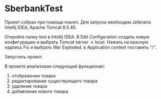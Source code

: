 # SberbankTest

Проект собран при помощи maven. Для запуска необходим Jetbrains Intellij IDEA, Apache Tomcat 8.5.40.

Откройте папку test в Intellij IDEA. В Edit Configuration создать новую конфигурацию и выбрать Tomcat server -> local. Нажать на красную надпись Fix и выбрать War Exploded, в Application context поставить "/".

Запустить проект.

В проекте реализован следующий функционал:
1) отображение товара
2) редактирование существующего товара
3) удаление товара
4) добавление нового товара
